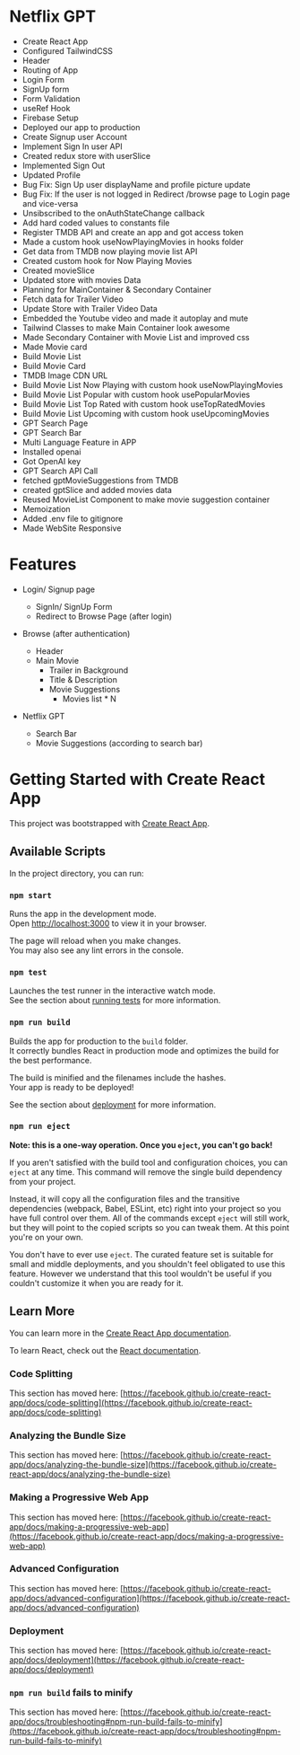 # Netflix GPT

- Create React App
- Configured TailwindCSS
- Header
- Routing of App
- Login Form
- SignUp form
- Form Validation
- useRef Hook
- Firebase Setup
- Deployed our app to production
- Create Signup user Account
- Implement Sign In user API
- Created redux store with userSlice
- Implemented Sign Out
- Updated Profile
- Bug Fix: Sign Up user displayName and profile picture update
- Bug Fix: If the user is not logged in Redirect /browse page to Login page and vice-versa
- Unsibscribed to the onAuthStateChange callback
- Add hard coded values to constants file
- Register TMDB API and create an app and got access token
- Made a custom hook useNowPlayingMovies in hooks folder
- Get data from TMDB now playing movie list API
- Created custom hook for Now Playing Movies
- Created movieSlice
- Updated store with movies Data
- Planning for MainContainer & Secondary Container
- Fetch data for Trailer Video
- Update Store with Trailer Video Data
- Embedded the Youtube video and made it autoplay and mute
- Tailwind Classes to make Main Container look awesome
- Made Secondary Container with Movie List and improved css
- Made Movie card
- Build Movie List
- Build Movie Card
- TMDB Image CDN URL
- Build Movie List Now Playing with custom hook useNowPlayingMovies
- Build Movie List Popular with custom hook usePopularMovies
- Build Movie List Top Rated with custom hook useTopRatedMovies
- Build Movie List Upcoming with custom hook useUpcomingMovies
- GPT Search Page
- GPT Search Bar
- Multi Language Feature in APP
- Installed openai
- Got OpenAI key
- GPT Search API Call
- fetched gptMovieSuggestions from TMDB
- created gptSlice and added movies data
- Reused MovieList Component to make movie suggestion container
- Memoization
- Added .env file to gitignore
- Made WebSite Responsive





# Features 
- Login/ Signup page
    - SignIn/ SignUp Form
    - Redirect to Browse Page (after login)
- Browse (after authentication)
    - Header
    - Main Movie
        - Trailer in Background
        - Title & Description
        - Movie Suggestions
            - Movies list * N

- Netflix GPT
    - Search Bar
    - Movie Suggestions (according to search bar)







# Getting Started with Create React App

This project was bootstrapped with [Create React App](https://github.com/facebook/create-react-app).

## Available Scripts

In the project directory, you can run:

### `npm start`

Runs the app in the development mode.\
Open [http://localhost:3000](http://localhost:3000) to view it in your browser.

The page will reload when you make changes.\
You may also see any lint errors in the console.

### `npm test`

Launches the test runner in the interactive watch mode.\
See the section about [running tests](https://facebook.github.io/create-react-app/docs/running-tests) for more information.

### `npm run build`

Builds the app for production to the `build` folder.\
It correctly bundles React in production mode and optimizes the build for the best performance.

The build is minified and the filenames include the hashes.\
Your app is ready to be deployed!

See the section about [deployment](https://facebook.github.io/create-react-app/docs/deployment) for more information.

### `npm run eject`

**Note: this is a one-way operation. Once you `eject`, you can't go back!**

If you aren't satisfied with the build tool and configuration choices, you can `eject` at any time. This command will remove the single build dependency from your project.

Instead, it will copy all the configuration files and the transitive dependencies (webpack, Babel, ESLint, etc) right into your project so you have full control over them. All of the commands except `eject` will still work, but they will point to the copied scripts so you can tweak them. At this point you're on your own.

You don't have to ever use `eject`. The curated feature set is suitable for small and middle deployments, and you shouldn't feel obligated to use this feature. However we understand that this tool wouldn't be useful if you couldn't customize it when you are ready for it.

## Learn More

You can learn more in the [Create React App documentation](https://facebook.github.io/create-react-app/docs/getting-started).

To learn React, check out the [React documentation](https://reactjs.org/).

### Code Splitting

This section has moved here: [https://facebook.github.io/create-react-app/docs/code-splitting](https://facebook.github.io/create-react-app/docs/code-splitting)

### Analyzing the Bundle Size

This section has moved here: [https://facebook.github.io/create-react-app/docs/analyzing-the-bundle-size](https://facebook.github.io/create-react-app/docs/analyzing-the-bundle-size)

### Making a Progressive Web App

This section has moved here: [https://facebook.github.io/create-react-app/docs/making-a-progressive-web-app](https://facebook.github.io/create-react-app/docs/making-a-progressive-web-app)

### Advanced Configuration

This section has moved here: [https://facebook.github.io/create-react-app/docs/advanced-configuration](https://facebook.github.io/create-react-app/docs/advanced-configuration)

### Deployment

This section has moved here: [https://facebook.github.io/create-react-app/docs/deployment](https://facebook.github.io/create-react-app/docs/deployment)

### `npm run build` fails to minify

This section has moved here: [https://facebook.github.io/create-react-app/docs/troubleshooting#npm-run-build-fails-to-minify](https://facebook.github.io/create-react-app/docs/troubleshooting#npm-run-build-fails-to-minify)
